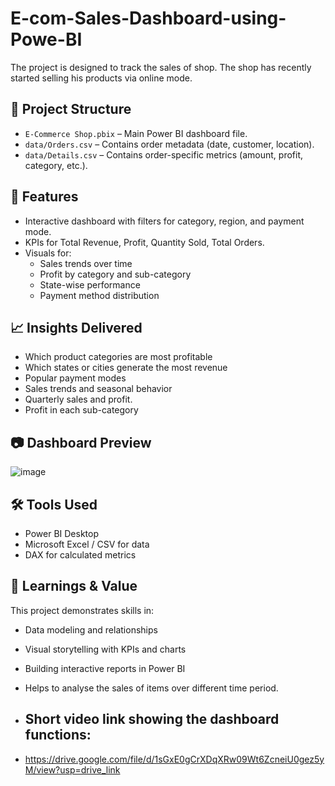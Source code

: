 # E-com-Sales-Dashboard-using-Powe-BI
The project is designed to track the sales of shop. The shop has recently started selling his products via online mode.

## 📁 Project Structure
- `E-Commerce Shop.pbix` – Main Power BI dashboard file.
- `data/Orders.csv` – Contains order metadata (date, customer, location).
- `data/Details.csv` – Contains order-specific metrics (amount, profit, category, etc.).

## 🚀 Features
- Interactive dashboard with filters for category, region, and payment mode.
- KPIs for Total Revenue, Profit, Quantity Sold, Total Orders.
- Visuals for:
  - Sales trends over time
  - Profit by category and sub-category
  - State-wise performance
  - Payment method distribution

 ## 📈 Insights Delivered

- Which product categories are most profitable
- Which states or cities generate the most revenue
- Popular payment modes
- Sales trends and seasonal behavior
- Quarterly sales and profit.
- Profit in each sub-category


## 📷 Dashboard Preview
 
![image](https://github.com/user-attachments/assets/461bb57b-70f7-4d2f-8ac1-9d11891f150a) 


## 🛠️ Tools Used

- Power BI Desktop
- Microsoft Excel / CSV for data
- DAX for calculated metrics


## 🧠 Learnings & Value

This project demonstrates skills in:
- Data modeling and relationships
- Visual storytelling with KPIs and charts
- Building interactive reports in Power BI
- Helps to analyse the sales of items over different time period.

- ## Short video link showing the dashboard functions:

- https://drive.google.com/file/d/1sGxE0gCrXDqXRw09Wt6ZcneiU0gez5yM/view?usp=drive_link








